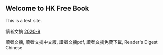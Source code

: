 ## Welcome to HK Free Book

This is a test site.

讀者文摘 [2020-9](https://libgen.is/book/index.php?md5=0BEE9B8DAD8EB86511B7617C2D26478C)








讀者文摘, 讀者文摘中文版, 讀者文摘pdf, 讀者文摘免費下載, Reader's Digest Chinese







